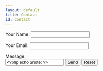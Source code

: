 ```yaml
---
layout: default
title: Contact
id: Contact
---
```

<form name="contact" method="POST" data-netflify="true">
    <p>
        <label> Your Name: <input type="text" name="name"/> </label>
    </p>
    <p>
        <label> Your Email: <input type="email" name="email"/> </label>
    </p>
        Message: <br>
   <input type="text" class="scrollabletextbox" name="note" value="<?php echo $note; ?>">
        <button type="submit"> Send</button>
        <button type="reset"> Reset</button>
</form>
